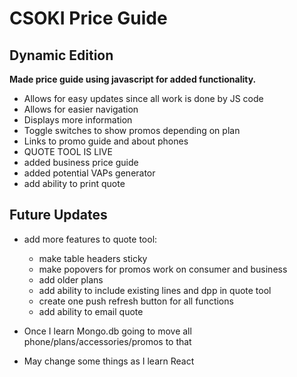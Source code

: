 # CSOKI Price Guide
## Dynamic Edition

**Made price guide using javascript for added functionality.**

* Allows for easy updates since all work is done by JS code
* Allows for easier navigation 
* Displays more information
* Toggle switches to show promos depending on plan
* Links to promo guide and about phones
* QUOTE TOOL IS LIVE
* added business price guide
* added potential VAPs generator
* add ability to print quote

## Future Updates
* add more features to quote tool:
  * make table headers sticky
  * make popovers for promos work on consumer and business
  * add older plans
  * add ability to include existing lines and dpp in quote tool
  * create one push refresh button for all functions
  * add ability to email quote

* Once I learn Mongo.db going to move all phone/plans/accessories/promos to that
* May change some things as I learn React
